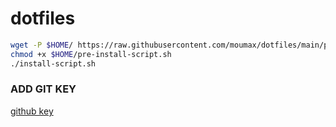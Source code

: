 # dotfiles

```sh
wget -P $HOME/ https://raw.githubusercontent.com/moumax/dotfiles/main/pre-install-script.sh && \
chmod +x $HOME/pre-install-script.sh
./install-script.sh
```

### ADD GIT KEY
[github key](https://github.com/settings/keys)

<br /><br /><br />

